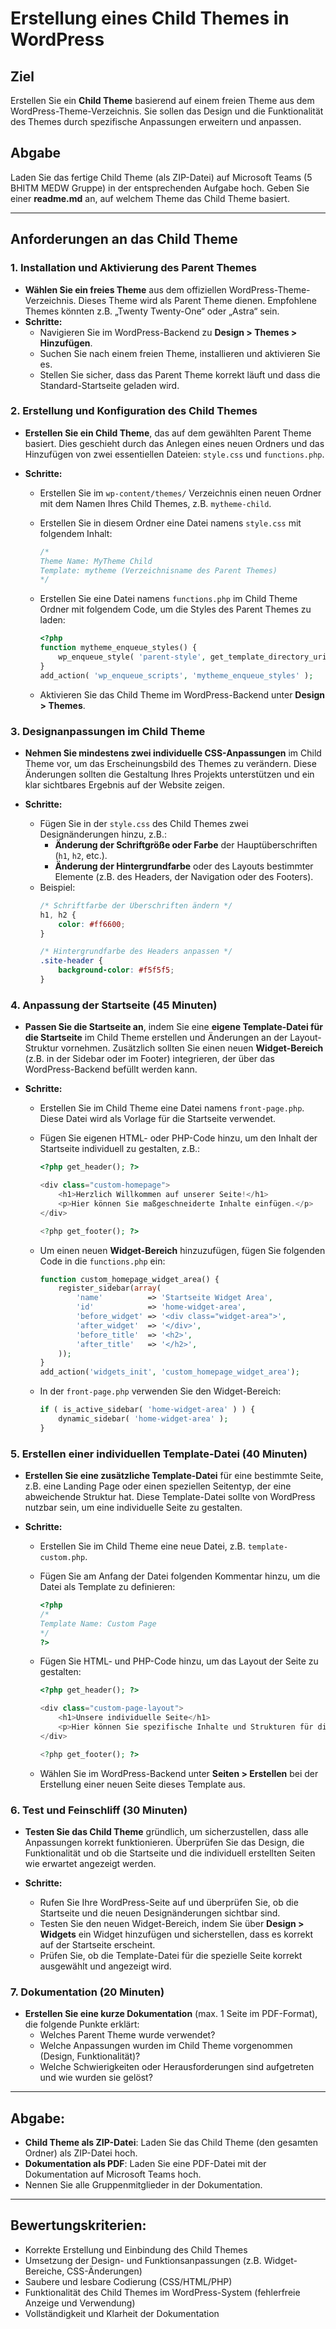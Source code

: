 # Erstellung eines Child Themes in WordPress

## Ziel
Erstellen Sie ein **Child Theme** basierend auf einem freien Theme aus dem WordPress-Theme-Verzeichnis. Sie sollen das Design und die Funktionalität des Themes durch spezifische Anpassungen erweitern und anpassen.

## Abgabe
Laden Sie das fertige Child Theme (als ZIP-Datei) auf Microsoft Teams (5 BHITM MEDW Gruppe) in der entsprechenden Aufgabe hoch. Geben Sie einer **readme.md** an, auf welchem Theme das Child Theme basiert.

---

## Anforderungen an das Child Theme

### 1. Installation und Aktivierung des Parent Themes

- **Wählen Sie ein freies Theme** aus dem offiziellen WordPress-Theme-Verzeichnis. Dieses Theme wird als Parent Theme dienen. Empfohlene Themes könnten z.B. „Twenty Twenty-One“ oder „Astra“ sein.
- **Schritte:**
   - Navigieren Sie im WordPress-Backend zu **Design > Themes > Hinzufügen**.
   - Suchen Sie nach einem freien Theme, installieren und aktivieren Sie es.
   - Stellen Sie sicher, dass das Parent Theme korrekt läuft und dass die Standard-Startseite geladen wird.

### 2. Erstellung und Konfiguration des Child Themes

- **Erstellen Sie ein Child Theme**, das auf dem gewählten Parent Theme basiert. Dies geschieht durch das Anlegen eines neuen Ordners und das Hinzufügen von zwei essentiellen Dateien: `style.css` und `functions.php`.
  
- **Schritte:**
   - Erstellen Sie im `wp-content/themes/` Verzeichnis einen neuen Ordner mit dem Namen Ihres Child Themes, z.B. `mytheme-child`.
   - Erstellen Sie in diesem Ordner eine Datei namens `style.css` mit folgendem Inhalt:
     ```css
     /*
     Theme Name: MyTheme Child
     Template: mytheme (Verzeichnisname des Parent Themes)
     */
     ```

   - Erstellen Sie eine Datei namens `functions.php` im Child Theme Ordner mit folgendem Code, um die Styles des Parent Themes zu laden:
     ```php
     <?php
     function mytheme_enqueue_styles() {
         wp_enqueue_style( 'parent-style', get_template_directory_uri() . '/style.css' );
     }
     add_action( 'wp_enqueue_scripts', 'mytheme_enqueue_styles' );
     ```
   - Aktivieren Sie das Child Theme im WordPress-Backend unter **Design > Themes**.

### 3. Designanpassungen im Child Theme

- **Nehmen Sie mindestens zwei individuelle CSS-Anpassungen** im Child Theme vor, um das Erscheinungsbild des Themes zu verändern. Diese Änderungen sollten die Gestaltung Ihres Projekts unterstützen und ein klar sichtbares Ergebnis auf der Website zeigen.

- **Schritte:**
   - Fügen Sie in der `style.css` des Child Themes zwei Designänderungen hinzu, z.B.:
     - **Änderung der Schriftgröße oder Farbe** der Hauptüberschriften (`h1`, `h2`, etc.).
     - **Änderung der Hintergrundfarbe** oder des Layouts bestimmter Elemente (z.B. des Headers, der Navigation oder des Footers).
   - Beispiel:
     ```css
     /* Schriftfarbe der Überschriften ändern */
     h1, h2 {
         color: #ff6600;
     }

     /* Hintergrundfarbe des Headers anpassen */
     .site-header {
         background-color: #f5f5f5;
     }
     ```

### 4. Anpassung der Startseite (45 Minuten)

- **Passen Sie die Startseite an**, indem Sie eine **eigene Template-Datei für die Startseite** im Child Theme erstellen und Änderungen an der Layout-Struktur vornehmen. Zusätzlich sollten Sie einen neuen **Widget-Bereich** (z.B. in der Sidebar oder im Footer) integrieren, der über das WordPress-Backend befüllt werden kann.

- **Schritte:**
   - Erstellen Sie im Child Theme eine Datei namens `front-page.php`. Diese Datei wird als Vorlage für die Startseite verwendet.
   - Fügen Sie eigenen HTML- oder PHP-Code hinzu, um den Inhalt der Startseite individuell zu gestalten, z.B.:
     ```php
     <?php get_header(); ?>

     <div class="custom-homepage">
         <h1>Herzlich Willkommen auf unserer Seite!</h1>
         <p>Hier können Sie maßgeschneiderte Inhalte einfügen.</p>
     </div>

     <?php get_footer(); ?>
     ```

   - Um einen neuen **Widget-Bereich** hinzuzufügen, fügen Sie folgenden Code in die `functions.php` ein:
     ```php
     function custom_homepage_widget_area() {
         register_sidebar(array(
             'name'          => 'Startseite Widget Area',
             'id'            => 'home-widget-area',
             'before_widget' => '<div class="widget-area">',
             'after_widget'  => '</div>',
             'before_title'  => '<h2>',
             'after_title'   => '</h2>',
         ));
     }
     add_action('widgets_init', 'custom_homepage_widget_area');
     ```

   - In der `front-page.php` verwenden Sie den Widget-Bereich:
     ```php
     if ( is_active_sidebar( 'home-widget-area' ) ) {
         dynamic_sidebar( 'home-widget-area' );
     }
     ```

### 5. Erstellen einer individuellen Template-Datei (40 Minuten)

- **Erstellen Sie eine zusätzliche Template-Datei** für eine bestimmte Seite, z.B. eine Landing Page oder einen speziellen Seitentyp, der eine abweichende Struktur hat. Diese Template-Datei sollte von WordPress nutzbar sein, um eine individuelle Seite zu gestalten.

- **Schritte:**
   - Erstellen Sie im Child Theme eine neue Datei, z.B. `template-custom.php`.
   - Fügen Sie am Anfang der Datei folgenden Kommentar hinzu, um die Datei als Template zu definieren:
     ```php
     <?php
     /*
     Template Name: Custom Page
     */
     ?>
     ```
   - Fügen Sie HTML- und PHP-Code hinzu, um das Layout der Seite zu gestalten:
     ```php
     <?php get_header(); ?>

     <div class="custom-page-layout">
         <h1>Unsere individuelle Seite</h1>
         <p>Hier können Sie spezifische Inhalte und Strukturen für diese Seite einfügen.</p>
     </div>

     <?php get_footer(); ?>
     ```

   - Wählen Sie im WordPress-Backend unter **Seiten > Erstellen** bei der Erstellung einer neuen Seite dieses Template aus.

### 6. Test und Feinschliff (30 Minuten)

- **Testen Sie das Child Theme** gründlich, um sicherzustellen, dass alle Anpassungen korrekt funktionieren. Überprüfen Sie das Design, die Funktionalität und ob die Startseite und die individuell erstellten Seiten wie erwartet angezeigt werden.

- **Schritte:**
   - Rufen Sie Ihre WordPress-Seite auf und überprüfen Sie, ob die Startseite und die neuen Designänderungen sichtbar sind.
   - Testen Sie den neuen Widget-Bereich, indem Sie über **Design > Widgets** ein Widget hinzufügen und sicherstellen, dass es korrekt auf der Startseite erscheint.
   - Prüfen Sie, ob die Template-Datei für die spezielle Seite korrekt ausgewählt und angezeigt wird.

### 7. Dokumentation (20 Minuten)

- **Erstellen Sie eine kurze Dokumentation** (max. 1 Seite im PDF-Format), die folgende Punkte erklärt:
   - Welches Parent Theme wurde verwendet?
   - Welche Anpassungen wurden im Child Theme vorgenommen (Design, Funktionalität)?
   - Welche Schwierigkeiten oder Herausforderungen sind aufgetreten und wie wurden sie gelöst?

---

## Abgabe:
- **Child Theme als ZIP-Datei**: Laden Sie das Child Theme (den gesamten Ordner) als ZIP-Datei hoch.
- **Dokumentation als PDF**: Laden Sie eine PDF-Datei mit der Dokumentation auf Microsoft Teams hoch.
- Nennen Sie alle Gruppenmitglieder in der Dokumentation.

---

## Bewertungskriterien:
- Korrekte Erstellung und Einbindung des Child Themes
- Umsetzung der Design- und Funktionsanpassungen (z.B. Widget-Bereiche, CSS-Änderungen)
- Saubere und lesbare Codierung (CSS/HTML/PHP)
- Funktionalität des Child Themes im WordPress-System (fehlerfreie Anzeige und Verwendung)
- Vollständigkeit und Klarheit der Dokumentation

